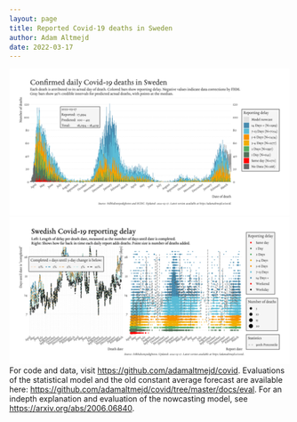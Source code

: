 ```yaml
---
layout: page
title: Reported Covid-19 deaths in Sweden
author: Adam Altmejd
date: 2022-03-17
---
```


![Graph of Swedish Covid-19 deaths with reporting delay.](deaths_lag_sweden_2022-03-17.png "Swedish Covid-19 deaths.")
![Graph of Swedish Covid-19 reporting delay in daily deaths.](lag_trend_sweden_2022-03-17.png "Trend in Swedish Covid-19 mortality reporting delay.")
For code and data, visit <https://github.com/adamaltmejd/covid>.
Evaluations of the statistical model and the old constant average forecast are available here: <https://github.com/adamaltmejd/covid/tree/master/docs/eval>.
For an indepth explanation and evaluation of the nowcasting model, see <https://arxiv.org/abs/2006.06840>.
